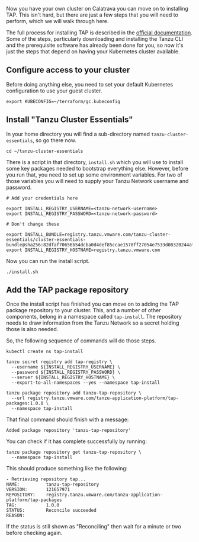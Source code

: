 Now you have your own cluster on Calatrava you can move on to
installing TAP.
This isn't hard, but there are just a few steps that you will
need to perform, which we will walk through here.

The full process for installing TAP is described in the
[official documentation](https://docs.vmware.com/en/Tanzu-Application-Platform/1.0/tap/GUID-install-intro.html).
Some of the steps, particularly downloading and installing
the Tanzu CLI and the prerequisite software has already been done
for you, so now it's just the steps that depend on having your
Kubernetes cluster available.

## Configure access to your cluster

Before doing anything else, you need to set your default Kubernetes
configuration to use your guest cluster.

```execute
export KUBECONFIG=~/terraform/gc.kubeconfig
```

## Install "Tanzu Cluster Essentials"

In your home directory you will find a sub-directory named
`tanzu-cluster-essentials`, so go there now.

```execute
cd ~/tanzu-cluster-essentials
```

There is a script in that directory, `install.sh` which you will
use to install some key packages needed to bootstrap everything else.
However, before you run that, you need to set up some environment
variables.
For two of those variables you will need to supply your Tanzu
Network username and password.

```copy-and-edit
# Add your credentials here

export INSTALL_REGISTRY_USERNAME=<tanzu-network-username>
export INSTALL_REGISTRY_PASSWORD=<tanzu-network-password>

# Don't change these

export INSTALL_BUNDLE=registry.tanzu.vmware.com/tanzu-cluster-essentials/cluster-essentials-bundle@sha256:82dfaf70656b54dcba0d4def85ccae1578ff27054e7533d08320244af7fb0343
export INSTALL_REGISTRY_HOSTNAME=registry.tanzu.vmware.com
```

Now you can run the install script.

```execute
./install.sh
```

## Add the TAP package repository

Once the install script has finished you can move on to adding
the TAP package repository to your cluster.
This, and a number of other components, belong in a namespace
called `tap-install`.
The repository needs to draw information from the Tanzu Network so a secret holding those is also needed.

So, the following sequence of commands will do those steps.

```execute
kubectl create ns tap-install

tanzu secret registry add tap-registry \
  --username ${INSTALL_REGISTRY_USERNAME} \
  --password ${INSTALL_REGISTRY_PASSWORD} \
  --server ${INSTALL_REGISTRY_HOSTNAME} \
  --export-to-all-namespaces --yes --namespace tap-install

tanzu package repository add tanzu-tap-repository \
  --url registry.tanzu.vmware.com/tanzu-application-platform/tap-packages:1.0.0 \
  --namespace tap-install
```

That final command should finish with a message:

```
Added package repository 'tanzu-tap-repository'
```

You can check if it has complete successfully by running:

```execute
tanzu package repository get tanzu-tap-repository \
  --namespace tap-install
```

This should produce something like the following:

```
- Retrieving repository tap...
NAME:          tanzu-tap-repository
VERSION:       121657971
REPOSITORY:    registry.tanzu.vmware.com/tanzu-application-platform/tap-packages
TAG:           1.0.0
STATUS:        Reconcile succeeded
REASON:
```

If the status is still shown as "Reconciling" then wait for a minute
or two before checking again.